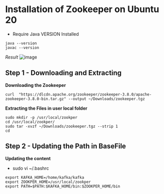 # Installation of Zookeeper on Ubuntu 20

- Require Java VERSION Installed
```
java --version
javac --version
```
_Result_
![image](https://user-images.githubusercontent.com/111234771/209470734-a10c2052-d78b-4d88-879e-1aa6014b6846.png)


## Step 1 - Downloading and Extracting
**Downloading the Zookeeper**
```
curl  "https://dlcdn.apache.org/zookeeper/zookeeper-3.8.0/apache-zookeeper-3.8.0-bin.tar.gz" --output ~/Downloads/zookeeper.tgz
```
**Extracting the Files in user local folder**
```
sudo mkdir -p /usr/local/zookper
cd /usr/local/zookper/
sudo tar -xvzf ~/Downloads/zookeeper.tgz --strip 1
cd
```

## Step 2 - Updating the Path in BaseFile
**Updating the content**
- sudo vi ~/.bashrc
```
export KAFKA_HOME=/home/kafka/kafka
export ZOOKPER_HOME=/usr/local/zookper
export PATH=$PATH:$KAFKA_HOME/bin:$ZOOKPER_HOME/bin
```

